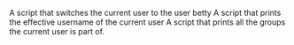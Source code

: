 A script that switches the current user to the user betty
A script that prints the effective username of the current user
A script that prints all the groups the current user is part of.
